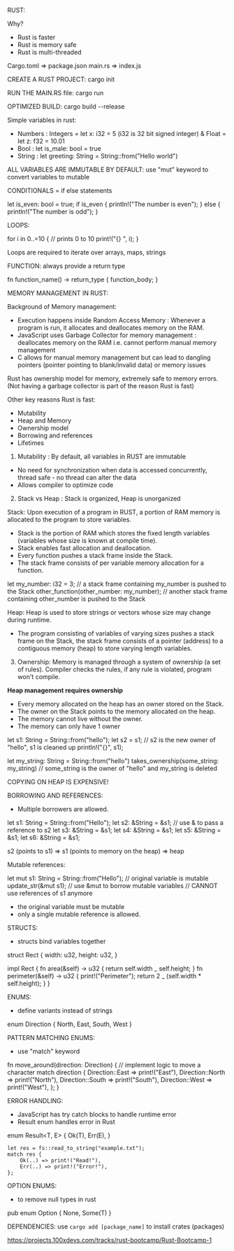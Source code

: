 RUST:

Why?

- Rust is faster
- Rust is memory safe
- Rust is multi-threaded

Cargo.toml => package.json
main.rs => index.js

CREATE A RUST PROJECT: cargo init

RUN THE MAIN.RS file: cargo run

OPTIMIZED BUILD: cargo build --release

Simple variables in rust:

- Numbers : Integers = let x: i32 = 5 (i32 is 32 bit signed integer) & Float = let z: f32 = 10.01
- Bool : let is_male: bool = true
- String : let greeting: String = String::from("Hello world")

ALL VARIABLES ARE IMMUTABLE BY DEFAULT: use "mut" keyword to convert variables to mutable

CONDITIONALS = if else statements

let is_even: bool = true;
if is_even {
println!("The number is even");
} else {
println!("The number is odd");
}

LOOPS:

for i in 0..=10 { // prints 0 to 10
print!("{} ", i);
}

Loops are required to iterate over arrays, maps, strings

FUNCTION: always provide a return type

fn function_name() -> return_type {
function_body;
}

MEMORY MANAGEMENT IN RUST:

Background of Memory management:

- Execution happens inside Random Access Memory : Whenever a program is run, it allocates and deallocates memory on the RAM.
- JavaScript uses Garbage Collector for memory management : deallocates memory on the RAM i.e. cannot perform manual memory management
- C allows for manual memory management but can lead to dangling pointers (pointer pointing to blank/invalid data) or memory issues

Rust has ownership model for memory, extremely safe to memory errors. (Not having a garbage collector is part of the reason Rust is fast)

Other key reasons Rust is fast:

- Mutability
- Heap and Memory
- Ownership model
- Borrowing and references
- Lifetimes

1. Mutability : By default, all variables in RUST are immutable

- No need for synchronization when data is accessed concurrently, thread safe - no thread can alter the data
- Allows compiler to optimize code

2. Stack vs Heap : Stack is organized, Heap is unorganized

Stack: Upon execution of a program in RUST, a portion of RAM memory is allocated to the program to store variables.

- Stack is the portion of RAM which stores the fixed length variables (variables whose size is known at compile time).
- Stack enables fast allocation and deallocation.
- Every function pushes a stack frame inside the Stack.
- The stack frame consists of per variable memory allocation for a function.

let my_number: i32 = 3; // a stack frame containing my_number is pushed to the Stack
other_function(other_number: my_number); // another stack frame containing other_number is pushed to the Stack

Heap: Heap is used to store strings or vectors whose size may change during runtime.

- The program consisting of variables of varying sizes pushes a stack frame on the Stack, the stack frame consists of a pointer (address) to a contiguous memory (heap) to store varying length variables.

3. Ownership: Memory is managed through a system of ownership (a set of rules). Compiler checks the rules, if any rule is violated, program won't compile.

**Heap management requires ownership**

- Every memory allocated on the heap has an owner stored on the Stack.
- The owner on the Stack points to the memory allocated on the heap.
- The memory cannot live without the owner.
- The memory can only have 1 owner

let s1: String = String::from("hello");
let s2 = s1; // s2 is the new owner of "hello", s1 is cleaned up
println!("{}", s1);

let my_string: String = String::from("hello")
takes_ownership(some_string: my_string) // some_string is the owner of "hello" and my_string is deleted

COPYING ON HEAP IS EXPENSIVE!

BORROWING AND REFERENCES:

- Multiple borrowers are allowed.

let s1: String = String::from("Hello");
let s2: &String = &s1; // use & to pass a reference to s2
let s3: &String = &s1;
let s4: &String = &s1;
let s5: &String = &s1;
let s6: &String = &s1;

s2 (points to s1) => s1 (points to memory on the heap) => heap

Mutable references:

let mut s1: String = String::from("Hello"); // original variable is mutable
update_str(&mut s1); // use &mut to borrow mutable variables
// CANNOT use references of s1 anymore

- the original variable must be mutable
- only a single mutable reference is allowed.

STRUCTS:

- structs bind variables together

struct Rect {
width: u32,
height: u32,
}

impl Rect {
fn area(&self) -> u32 {
return self.width _ self.height;
}
fn perimeter(&self) -> u32 {
print!("Perimeter");
return 2 _ (self.width \* self.height);
}
}

ENUMS:

- define variants instead of strings

enum Direction {
North,
East,
South,
West
}

PATTERN MATCHING ENUMS:

- use "match" keyword

fn move_around(direction: Direction) {
// implement logic to move a character
match direction {
Direction::East => print!("East"),
Direction::North => print!("North"),
Direction::South => print!("South"),
Direction::West => print!("West"),
};
}

ERROR HANDLING:

- JavaScript has try catch blocks to handle runtime error
- Result enum handles error in Rust

enum Result<T, E> {
Ok(T),
Err(E),
}

    let res = fs::read_to_string("example.txt");
    match res {
        Ok(..) => print!("Read!"),
        Err(..) => print!("Error!"),
    };

OPTION ENUMS:

- to remove null types in rust

pub enum Option<T> {
None,
Some(T)
}

DEPENDENCIES: use `cargo add [package_name]` to install crates (packages)

https://projects.100xdevs.com/tracks/rust-bootcamp/Rust-Bootcamp-1
